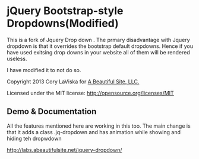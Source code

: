 # jQuery Bootstrap-style Dropdowns(Modified) #

This is a fork of Jquery Drop down . The prmary disadvantage with Jquery dropdown is that it overrides the bootstrap default dropdowns. Hence if you have used exitsing drop downs in your website all of them will be rendered useless. 

I have modified it to not do so.

Copyright 2013 Cory LaViska for [A Beautiful Site, LLC.](http://abeautifulsite.net/)

Licensed under the MIT license: http://opensource.org/licenses/MIT

## Demo & Documentation ##

All the features mentioned here are working in this too. The main change is that it adds a class .jq-dropdown and has animation while showing and hiding teh dropwdown

http://labs.abeautifulsite.net/jquery-dropdown/
